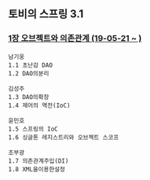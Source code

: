 ## 토비의 스프링 3.1


### [1장 오브젝트와 의존관계 (19-05-21 ~ )](https://github.com/src8655/cafe24_6_2/tree/master/1.%ED%86%A0%EB%B9%84%EC%9D%98%20%EC%8A%A4%ED%94%84%EB%A7%81%203.1/1%EC%9E%A5%20%EC%98%A4%EB%B8%8C%EC%A0%9D%ED%8A%B8%EC%99%80%20%EC%9D%98%EC%A1%B4%EA%B4%80%EA%B3%84)
    남기웅
    1.1 초난감 DAO
    1.2 DAO의분리
    
    김성주
    1.3 DAO의확장
    1.4 제어의 역전(IoC)
    
    윤민호
    1.5 스프링의 IoC
    1.6 싱글톤 레지스트리와 오브젝트 스코프
    
    조부광
    1.7 의존관계주입(DI)
    1.8 XML을이용한설정
